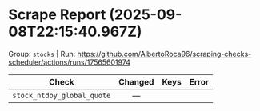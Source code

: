 # Scrape Report (2025-09-08T22:15:40.967Z)

Group: `stocks`  |  Run: https://github.com/AlbertoRoca96/scraping-checks-scheduler/actions/runs/17565601974

| Check | Changed | Keys | Error |
|---|:---:|:--|:--|
| `stock_ntdoy_global_quote` | — |  |  |
